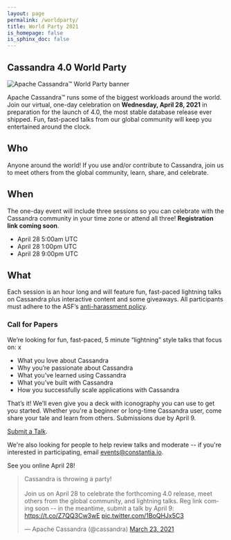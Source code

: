 ```yaml
---
layout: page
permalink: /worldparty/
title: World Party 2021
is_homepage: false
is_sphinx_doc: false
---
```


Cassandra 4.0 World Party
-------------------------

![Apache Cassandra™ World Party banner](/img/world-party-2021-footer.png)

Apache Cassandra™ runs some of the biggest workloads around the world. Join our virtual, one-day celebration on **Wednesday, April 28, 2021** in preparation for
 the launch of 4.0, the most stable database release ever shipped. Fun, fast-paced talks from our global community will keep you entertained around the clock.

## Who

Anyone around the world! If you use and/or contribute to Cassandra, join us to meet others from the global community, learn, share, and celebrate.

## When

The one-day event will include three sessions so you can celebrate with the Cassandra community in your time zone or attend all three! **Registration link coming soon**.
- April 28 5:00am UTC
- April 28 1:00pm UTC
- April 28 9:00pm UTC

## What

Each session is an hour long and will feature fun, fast-paced lightning talks on Cassandra plus interactive content and some giveaways. All participants must adhere to the ASF’s [anti-harassment policy](https://www.apache.org/foundation/policies/anti-harassment.html).

### Call for Papers

We’re looking for fun, fast-paced, 5 minute “lightning” style talks that focus on:
x
- What you love about Cassandra
- Why you’re passionate about Cassandra
- What you’ve learned using Cassandra
- What you’ve built with Cassandra
- How you successfully scale applications with Cassandra

That’s it! We’ll even give you a deck with iconography you can use to get you started. Whether you're a beginner or long-time Cassandra user, come share your tale and learn from others. Submissions due by April 9.

[Submit a Talk](https://sessionize.com/cassandra).

We're also looking for people to help review talks and moderate -- if you're interested in participating, email [events@constantia.io](mailto:events@constantia.io).

See you online April 28!

<blockquote class="twitter-tweet"><p lang="en" dir="ltr">Cassandra is throwing a party!<br><br>Join us on April 28 to celebrate the forthcoming 4.0 release, meet others from the global community, and lightning talks. Reg link coming soon -- in the meantime, submit a talk by April 9: <a href="https://t.co/Z7QQ3Cw3wE">https://t.co/Z7QQ3Cw3wE</a> <a href="https://t.co/1BoQHJx5C3">pic.twitter.com/1BoQHJx5C3</a></p>&mdash; Apache Cassandra (@cassandra) <a href="https://twitter.com/cassandra/status/1374509865863839744?ref_src=twsrc%5Etfw">March 23, 2021</a></blockquote> <script async src="https://platform.twitter.com/widgets.js" charset="utf-8"></script>
